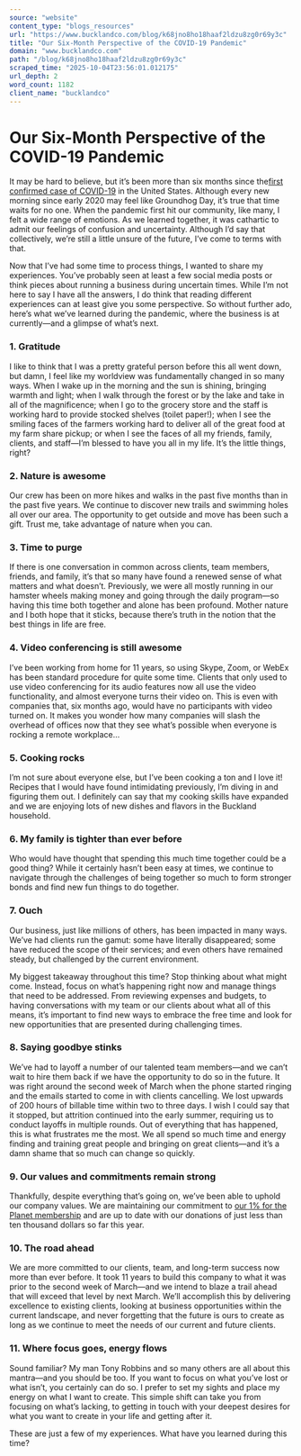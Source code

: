 ```yaml
---
source: "website"
content_type: "blogs_resources"
url: "https://www.bucklandco.com/blog/k68jno8ho18haaf2ldzu8zg0r69y3c"
title: "Our Six-Month Perspective of the COVID-19 Pandemic"
domain: "www.bucklandco.com"
path: "/blog/k68jno8ho18haaf2ldzu8zg0r69y3c"
scraped_time: "2025-10-04T23:56:01.012175"
url_depth: 2
word_count: 1182
client_name: "bucklandco"
---
```


# Our Six-Month Perspective of the COVID-19 Pandemic

It may be hard to believe, but it’s been more than six months since the[first confirmed case of COVID-19](https://www.nejm.org/doi/10.1056/NEJMoa2001191) in the United States. Although every new morning since early 2020 may feel like Groundhog Day, it’s true that time waits for no one. When the pandemic first hit our community, like many, I felt a wide range of emotions. As we learned together, it was cathartic to admit our feelings of confusion and uncertainty. Although I’d say that collectively, we’re still a little unsure of the future, I’ve come to terms with that.

Now that I’ve had some time to process things, I wanted to share my experiences. You’ve probably seen at least a few social media posts or think pieces about running a business during uncertain times. While I’m not here to say I have all the answers, I do think that reading different experiences can at least give you some perspective. So without further ado, here’s what we’ve learned during the pandemic, where the business is at currently—and a glimpse of what’s next.

### 1. Gratitude

I like to think that I was a pretty grateful person before this all went down, but damn, I feel like my worldview was fundamentally changed in so many ways. When I wake up in the morning and the sun is shining, bringing warmth and light; when I walk through the forest or by the lake and take in all of the magnificence; when I go to the grocery store and the staff is working hard to provide stocked shelves (toilet paper!); when I see the smiling faces of the farmers working hard to deliver all of the great food at my farm share pickup; or when I see the faces of all my friends, family, clients, and staff—I’m blessed to have you all in my life. It’s the little things, right?

### 2. Nature is awesome

Our crew has been on more hikes and walks in the past five months than in the past five years. We continue to discover new trails and swimming holes all over our area. The opportunity to get outside and move has been such a gift. Trust me, take advantage of nature when you can.

### 3. Time to purge

If there is one conversation in common across clients, team members, friends, and family, it’s that so many have found a renewed sense of what matters and what doesn’t. Previously, we were all mostly running in our hamster wheels making money and going through the daily program—so having this time both together and alone has been profound. Mother nature and I both hope that it sticks, because there’s truth in the notion that the best things in life are free.

### 4. Video conferencing is still awesome

I’ve been working from home for 11 years, so using Skype, Zoom, or WebEx has been standard procedure for quite some time. Clients that only used to use video conferencing for its audio features now all use the video functionality, and almost everyone turns their video on. This is even with companies that, six months ago, would have no participants with video turned on. It makes you wonder how many companies will slash the overhead of offices now that they see what’s possible when everyone is rocking a remote workplace…

### 5. Cooking rocks

I’m not sure about everyone else, but I’ve been cooking a ton and I love it! Recipes that I would have found intimidating previously, I’m diving in and figuring them out. I definitely can say that my cooking skills have expanded and we are enjoying lots of new dishes and flavors in the Buckland household.

### 6. My family is tighter than ever before

Who would have thought that spending this much time together could be a good thing? While it certainly hasn’t been easy at times, we continue to navigate through the challenges of being together so much to form stronger bonds and find new fun things to do together.

### 7. Ouch

Our business, just like millions of others, has been impacted in many ways. We’ve had clients run the gamut: some have literally disappeared; some have reduced the scope of their services; and even others have remained steady, but challenged by the current environment.

My biggest takeaway throughout this time? Stop thinking about what might come. Instead, focus on what’s happening right now and manage things that need to be addressed. From reviewing expenses and budgets, to having conversations with my team or our clients about what all of this means, it’s important to find new ways to embrace the free time and look for new opportunities that are presented during challenging times.

### 8. Saying goodbye stinks

We’ve had to layoff a number of our talented team members—and we can’t wait to hire them back if we have the opportunity to do so in the future. It was right around the second week of March when the phone started ringing and the emails started to come in with clients cancelling. We lost upwards of 200 hours of billable time within two to three days. I wish I could say that it stopped, but attrition continued into the early summer, requiring us to conduct layoffs in multiple rounds. Out of everything that has happened, this is what frustrates me the most. We all spend so much time and energy finding and training great people and bringing on great clients—and it’s a damn shame that so much can change so quickly.

### 9. Our values and commitments remain strong

Thankfully, despite everything that’s going on, we’ve been able to uphold our company values. We are maintaining our commitment to [our 1% for the Planet membership](https://bucklandco.com/blogs/blog/we-became-a-1-for-the-planet-member-business-in-q4-of-2017-here-s-why-you-should-do-the-same) and are up to date with our donations of just less than ten thousand dollars so far this year.

### 10. The road ahead

We are more committed to our clients, team, and long-term success now more than ever before. It took 11 years to build this company to what it was prior to the second week of March—and we intend to blaze a trail ahead that will exceed that level by next March. We’ll accomplish this by delivering excellence to existing clients, looking at business opportunities within the current landscape, and never forgetting that the future is ours to create as long as we continue to meet the needs of our current and future clients.

### 11. Where focus goes, energy flows

Sound familiar? My man Tony Robbins and so many others are all about this mantra—and you should be too. If you want to focus on what you’ve lost or what isn’t, you certainly can do so. I prefer to set my sights and place my energy on what I want to create. This simple shift can take you from focusing on what’s lacking, to getting in touch with your deepest desires for what you want to create in your life and getting after it.

These are just a few of my experiences. What have you learned during this time?